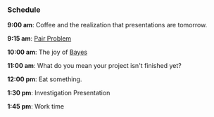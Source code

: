 ### Schedule

**9:00 am**: Coffee and the realization that presentations are tomorrow.

**9:15 am**: [Pair Problem](pair.md)

**10:00 am**: The joy of [Bayes](Bayes.pdf)

**11:00 am**: What do you mean your project isn't finished yet?

**12:00 pm**: Eat something.

**1:30 pm**: Investigation Presentation

**1:45 pm**: Work time
